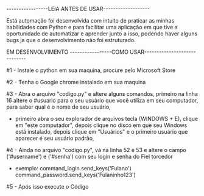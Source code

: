 -----------------LEIA ANTES DE USAR-------------------

Está automação foi desenvolvida com intuito de praticar
as minhas habilidades com Python e para facilitar uma
aplicação em que tive a oportunidade de automatizar e
aprender junto a isso, podendo haver alguns bugs ja 
que o desenvolvimento não foi estruturado.


EM DESENVOLVIMENTO
-----------------COMO USAR-----------------------------

#1 - Instale o python em sua maquina, procure pelo 
Microsoft Store

#2 - Tenha o Google chrome instalado em sua maquina

#3 - Abra o arquivo "codigo.py" e altere alguns 
comandos, primeiro na linha 16 altere o #usuario
para o seu usuário que você utiliza em seu computador,
para saber qual é o nome de seu usuário,

  - primeiro abra
    o seu explorador de arquivos tecla (WINDOWS + E), clique
    em "este computador", depois clique no disco em que 
    seu Windows está instalado, depois clique em "Usuários"
    e o primeiro usuário que aparecer é seu usuário padrão,
    

#4 - Ainda no arquivo "codigo.py", vá na linha 52 e 53 e 
altere o campo ('#username') e ('#senha') com seu login e
senha do Fiel torcedor

   - exemplo:
     command_login.send_keys('Fulano')
     command_password.send_keys('Fulaninho123')

#5 - Após isso execute o Código
